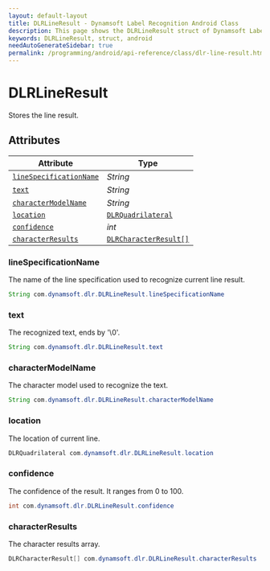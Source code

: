 ```yaml
---
layout: default-layout
title: DLRLineResult - Dynamsoft Label Recognition Android Class
description: This page shows the DLRLineResult struct of Dynamsoft Label Recognition for Android Language.
keywords: DLRLineResult, struct, android
needAutoGenerateSidebar: true
permalink: /programming/android/api-reference/class/dlr-line-result.html
---
```



# DLRLineResult
Stores the line result.
  

## Attributes
  
| Attribute | Type |
|---------- | ---- |
| [`lineSpecificationName`](#linespecificationname) | *String* |
| [`text`](#text) | *String* |
| [`characterModelName`](#charactermodelname) | *String* |
| [`location`](#location) | [`DLRQuadrilateral`](dlr-quadrilateral.md) |
| [`confidence`](#confidence) | *int* |
| [`characterResults`](#characterresults) | [`DLRCharacterResult[]`](dlr-character-result.md) |


### lineSpecificationName
The name of the line specification used to recognize current line result.

```java
String com.dynamsoft.dlr.DLRLineResult.lineSpecificationName
```

### text
The recognized text, ends by '\0'.

```java
String com.dynamsoft.dlr.DLRLineResult.text
```

### characterModelName
The character model used to recognize the text.

```java
String com.dynamsoft.dlr.DLRLineResult.characterModelName
```

### location
The location of current line.

```java
DLRQuadrilateral com.dynamsoft.dlr.DLRLineResult.location
```


### confidence
The confidence of the result. It ranges from 0 to 100.

```java
int com.dynamsoft.dlr.DLRLineResult.confidence
```

### characterResults
The character results array.

```java
DLRCharacterResult[] com.dynamsoft.dlr.DLRLineResult.characterResults
```

